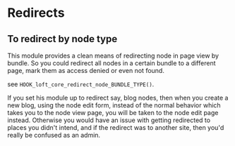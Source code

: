 # Redirects

## To redirect by node type

This module provides a clean means of redirecting node in page view by bundle.  So you could redirect all nodes in a certain bundle to a different page, mark them as access denied or even not found.

see `HOOK_loft_core_redirect_node_BUNDLE_TYPE()`.

If you set his module up to redirect say, blog nodes, then when you create a new blog, using the node edit form, instead of the normal behavior which takes you to the node view page, you will be taken to the node edit page instead.  Otherwise you would have an issue with getting redirected to places you didn't intend, and if the redirect was to another site, then you'd really be confused as an admin.
